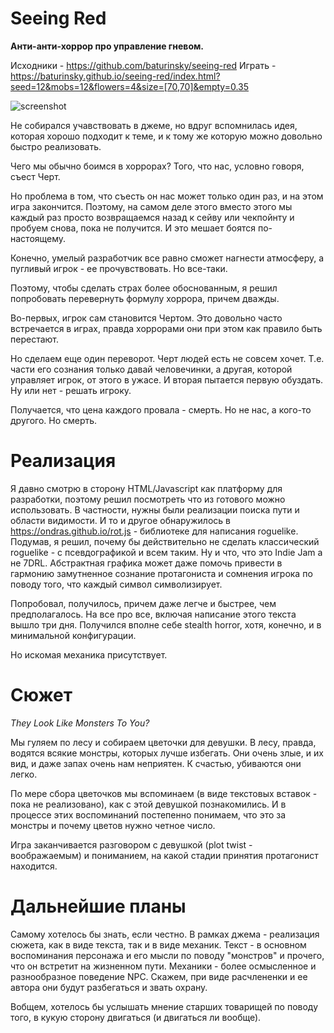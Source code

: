 # Seeing Red

**Анти-анти-хоррор про управление гневом.**

Исходники - https://github.com/baturinsky/seeing-red
Играть - https://baturinsky.github.io/seeing-red/index.html?seed=12&mobs=12&flowers=4&size=[70,70]&empty=0.35

![screenshot](https://raw.githubusercontent.com/baturinsky/seeing-red/master/screenshot.png)

Не собирался учавствовать в джеме, но вдруг вспомнилась идея, которая хорошо подходит к теме, и к тому же которую можно довольно быстро реализовать.

Чего мы обычно боимся в хоррорах? Того, что нас, условно говоря, съест Черт.

Но проблема в том, что съесть он нас может только один раз, и на этом игра закончится. Поэтому, на самом деле этого вместо этого мы каждый раз просто возвращаемся назад к сейву или чекпойнту и пробуем снова, пока не получится. И это мешает боятся по-настоящему.

Конечно, умелый разработчик все равно сможет нагнести атмосферу, а пугливый игрок - ее прочувствовать.
Но все-таки.

Поэтому, чтобы сделать страх более обоснованным, я решил попробовать перевернуть формулу хоррора, причем дважды.

Во-первых, игрок сам становится Чертом. Это довольно часто встречается в играх, правда хоррорами они при этом как правило быть перестают.

Но сделаем еще один переворот. Черт людей есть не совсем хочет. Т.е. части его сознания только давай человечинки, а другая, которой управляет игрок, от этого в ужасе. И вторая пытается первую обуздать. Ну или нет - решать игроку.

Получается, что цена каждого провала - смерть. Но не нас, а кого-то другого. Но смерть.

# Реализация

Я давно смотрю в сторону HTML/Javascript как платформу для разработки, поэтому решил посмотреть что из готового можно использовать.
В частности, нужны были реализации поиска пути и области видимости. И то и другое обнаружилось в https://ondras.github.io/rot.js - библиотеке для написания roguelike. Подумав, я решил, почему бы действительно не сделать классический roguelike - с псевдографикой и всем таким. Ну и что, что это Indie Jam а не 7DRL. Абстрактная графика может даже помочь привести в гармонию замутненное сознание протагониста и сомнения игрока по поводу того, что каждый символ символизирует.

Попробовал, получилось, причем даже легче и быстрее, чем предполагалось. На все про все, включая написание этого текста вышло три дня.
Получился вполне себе stealth horror, хотя, конечно, и в минимальной конфигурации.

Но искомая механика присутствует.

# Сюжет

_They Look Like Monsters To You?_

Мы гуляем по лесу и собираем цветочки для девушки. В лесу, правда, водятся всякие монстры, которых лучше избегать.
Они очень злые, и их вид, и даже запах очень нам неприятен. К счастью, убиваются они легко.

По мере сбора цветочков мы вспоминаем (в виде текстовых вставок - пока не реализовано), как с этой девушкой познакомились. И в процессе этих воспоминаний постепенно понимаем, что это за монстры и почему цветов нужно четное число.

Игра заканчивается разговором с девушкой (plot twist - воображаемым) и пониманием, на какой стадии принятия протагонист находится.

# Дальнейшие планы

Самому хотелось бы знать, если честно. В рамках джема - реализация сюжета, как в виде текста, так и в виде механик. Текст - в основном воспоминания персонажа и его мысли по поводу "монстров" и прочего, что он встретит на жизненном пути. Механики - более осмысленное и разнообразное поведение NPC.
Скажем, при виде расчлененки и ее автора они будут разбегаться и звать охрану.

Вобщем, хотелось бы услышать мнение старших товарищей по поводу того, в кукую сторону двигаться (и двигаться ли вообще).
